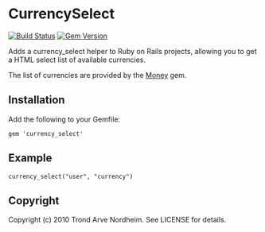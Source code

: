 # CurrencySelect

[![Build Status](https://travis-ci.org/oliverklee/currency_select.svg?branch=master)](https://travis-ci.org/oliverklee/currency_select)
[![Gem Version](https://badge.fury.io/rb/currency_select.svg)](http://badge.fury.io/rb/currency_select)

Adds a currency_select helper to Ruby on Rails projects, allowing you to get
a HTML select list of available currencies.

The list of currencies are provided by the [Money](http://money.rubyforge.org/)
gem.


## Installation

Add the following to your Gemfile:

    gem 'currency_select'


## Example

    currency_select("user", "currency")


## Copyright

Copyright (c) 2010 Trond Arve Nordheim. See LICENSE for details.
